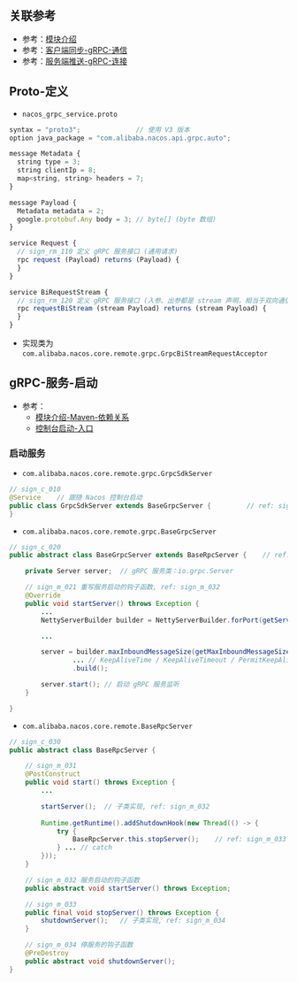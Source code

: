 ## 关联参考
- 参考：[模块介绍](模块介绍.md)
- 参考：[客户端同步-gRPC-通信](客户端同步.md#grpc-通信)
- 参考：[服务端推送-gRPC-连接](服务端推送.md#gRPC-连接)


## Proto-定义
- `nacos_grpc_service.proto`
```js
syntax = "proto3";              // 使用 V3 版本
option java_package = "com.alibaba.nacos.api.grpc.auto";

message Metadata {
  string type = 3;
  string clientIp = 8;
  map<string, string> headers = 7;
}

message Payload {
  Metadata metadata = 2;
  google.protobuf.Any body = 3; // byte[] (byte 数组)
}

service Request {
  // sign_rm_110 定义 gRPC 服务接口 (通用请求)
  rpc request (Payload) returns (Payload) {
  }
}

service BiRequestStream {
  // sign_rm_120 定义 gRPC 服务接口 (入参、出参都是 stream 声明，相当于双向通信)
  rpc requestBiStream (stream Payload) returns (stream Payload) {
  }
}
```

- 实现类为 `com.alibaba.nacos.core.remote.grpc.GrpcBiStreamRequestAcceptor`


## gRPC-服务-启动
- 参考：
  - [模块介绍-Maven-依赖关系](模块介绍.md#Maven-依赖关系)
  - [控制台启动-入口](控制台启动.md#入口)

### 启动服务
- `com.alibaba.nacos.core.remote.grpc.GrpcSdkServer`
```java
// sign_c_010
@Service    // 跟随 Nacos 控制台启动
public class GrpcSdkServer extends BaseGrpcServer {         // ref: sign_c_020
}
```

- `com.alibaba.nacos.core.remote.grpc.BaseGrpcServer`
```java
// sign_c_020
public abstract class BaseGrpcServer extends BaseRpcServer {    // ref: sign_c_030

    private Server server;  // gRPC 服务类：io.grpc.Server

    // sign_m_021 重写服务启动的钩子函数, ref: sign_m_032
    @Override
    public void startServer() throws Exception {
        ...
        NettyServerBuilder builder = NettyServerBuilder.forPort(getServicePort()).executor(getRpcExecutor());

        ...

        server = builder.maxInboundMessageSize(getMaxInboundMessageSize()).fallbackHandlerRegistry(handlerRegistry)
                ... // KeepAliveTime / KeepAliveTimeout / PermitKeepAliveTime
                .build();

        server.start(); // 启动 gRPC 服务监听
    }

}
```

- `com.alibaba.nacos.core.remote.BaseRpcServer`
```java
// sign_c_030
public abstract class BaseRpcServer {

    // sign_m_031
    @PostConstruct
    public void start() throws Exception {
        ...

        startServer();  // 子类实现, ref: sign_m_032
    
        Runtime.getRuntime().addShutdownHook(new Thread(() -> {
            try {
                BaseRpcServer.this.stopServer();    // ref: sign_m_033
            } ... // catch
        }));
    }

    // sign_m_032 服务启动的钩子函数
    public abstract void startServer() throws Exception;

    // sign_m_033
    public final void stopServer() throws Exception {
        shutdownServer();   // 子类实现, ref: sign_m_034
    }

    // sign_m_034 停服务的钩子函数
    @PreDestroy
    public abstract void shutdownServer();
}
```